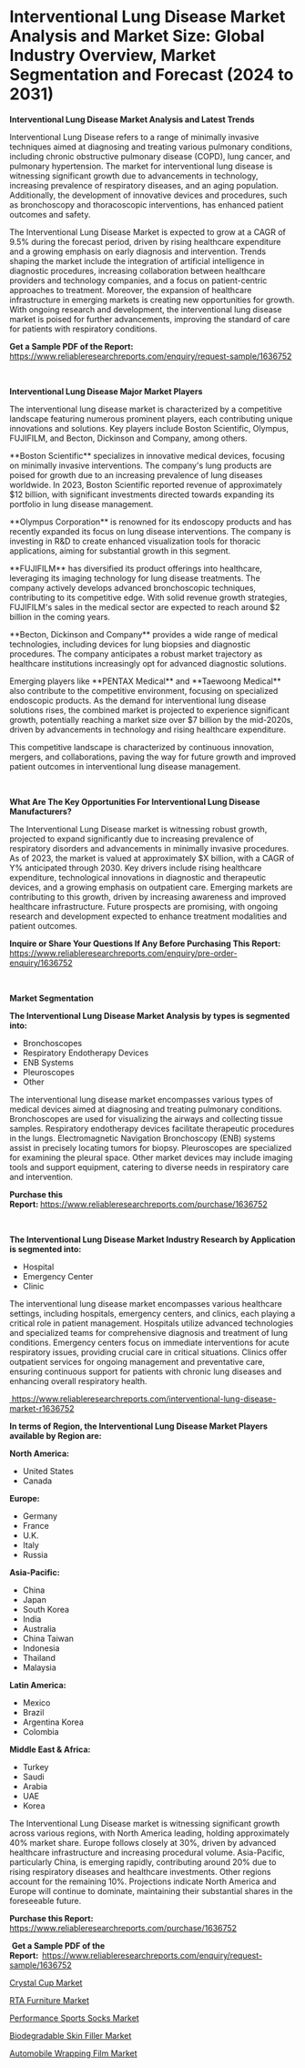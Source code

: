 <p><h1>Interventional Lung Disease Market Analysis and Market Size: Global Industry Overview, Market Segmentation and Forecast (2024 to 2031)</h1></p><p><strong>Interventional Lung Disease Market Analysis and Latest Trends</strong></p>
<p><p>Interventional Lung Disease refers to a range of minimally invasive techniques aimed at diagnosing and treating various pulmonary conditions, including chronic obstructive pulmonary disease (COPD), lung cancer, and pulmonary hypertension. The market for interventional lung disease is witnessing significant growth due to advancements in technology, increasing prevalence of respiratory diseases, and an aging population. Additionally, the development of innovative devices and procedures, such as bronchoscopy and thoracoscopic interventions, has enhanced patient outcomes and safety.</p><p>The Interventional Lung Disease Market is expected to grow at a CAGR of 9.5% during the forecast period, driven by rising healthcare expenditure and a growing emphasis on early diagnosis and intervention. Trends shaping the market include the integration of artificial intelligence in diagnostic procedures, increasing collaboration between healthcare providers and technology companies, and a focus on patient-centric approaches to treatment. Moreover, the expansion of healthcare infrastructure in emerging markets is creating new opportunities for growth. With ongoing research and development, the interventional lung disease market is poised for further advancements, improving the standard of care for patients with respiratory conditions.</p></p>
<p><strong>Get a Sample PDF of the Report:&nbsp;</strong> <a href="https://www.reliableresearchreports.com/enquiry/request-sample/1636752">https://www.reliableresearchreports.com/enquiry/request-sample/1636752</a></p>
<p>&nbsp;</p>
<p><strong>Interventional Lung Disease Major Market Players</strong></p>
<p><p>The interventional lung disease market is characterized by a competitive landscape featuring numerous prominent players, each contributing unique innovations and solutions. Key players include Boston Scientific, Olympus, FUJIFILM, and Becton, Dickinson and Company, among others.</p><p>**Boston Scientific** specializes in innovative medical devices, focusing on minimally invasive interventions. The company's lung products are poised for growth due to an increasing prevalence of lung diseases worldwide. In 2023, Boston Scientific reported revenue of approximately $12 billion, with significant investments directed towards expanding its portfolio in lung disease management.</p><p>**Olympus Corporation** is renowned for its endoscopy products and has recently expanded its focus on lung disease interventions. The company is investing in R&D to create enhanced visualization tools for thoracic applications, aiming for substantial growth in this segment.</p><p>**FUJIFILM** has diversified its product offerings into healthcare, leveraging its imaging technology for lung disease treatments. The company actively develops advanced bronchoscopic techniques, contributing to its competitive edge. With solid revenue growth strategies, FUJIFILM's sales in the medical sector are expected to reach around $2 billion in the coming years.</p><p>**Becton, Dickinson and Company** provides a wide range of medical technologies, including devices for lung biopsies and diagnostic procedures. The company anticipates a robust market trajectory as healthcare institutions increasingly opt for advanced diagnostic solutions.</p><p>Emerging players like **PENTAX Medical** and **Taewoong Medical** also contribute to the competitive environment, focusing on specialized endoscopic products. As the demand for interventional lung disease solutions rises, the combined market is projected to experience significant growth, potentially reaching a market size over $7 billion by the mid-2020s, driven by advancements in technology and rising healthcare expenditure. </p><p>This competitive landscape is characterized by continuous innovation, mergers, and collaborations, paving the way for future growth and improved patient outcomes in interventional lung disease management.</p></p>
<p>&nbsp;</p>
<p><strong>What Are The Key Opportunities For Interventional Lung Disease Manufacturers?</strong></p>
<p><p>The Interventional Lung Disease market is witnessing robust growth, projected to expand significantly due to increasing prevalence of respiratory disorders and advancements in minimally invasive procedures. As of 2023, the market is valued at approximately $X billion, with a CAGR of Y% anticipated through 2030. Key drivers include rising healthcare expenditure, technological innovations in diagnostic and therapeutic devices, and a growing emphasis on outpatient care. Emerging markets are contributing to this growth, driven by increasing awareness and improved healthcare infrastructure. Future prospects are promising, with ongoing research and development expected to enhance treatment modalities and patient outcomes.</p></p>
<p><strong>Inquire or Share Your Questions If Any Before Purchasing This Report:</strong> <a href="https://www.reliableresearchreports.com/enquiry/pre-order-enquiry/1636752">https://www.reliableresearchreports.com/enquiry/pre-order-enquiry/1636752</a></p>
<p>&nbsp;</p>
<p><strong>Market Segmentation</strong></p>
<p><strong>The Interventional Lung Disease Market Analysis by types is segmented into:</strong></p>
<p><ul><li>Bronchoscopes</li><li>Respiratory Endotherapy Devices</li><li>ENB Systems</li><li>Pleuroscopes</li><li>Other</li></ul></p>
<p><p>The interventional lung disease market encompasses various types of medical devices aimed at diagnosing and treating pulmonary conditions. Bronchoscopes are used for visualizing the airways and collecting tissue samples. Respiratory endotherapy devices facilitate therapeutic procedures in the lungs. Electromagnetic Navigation Bronchoscopy (ENB) systems assist in precisely locating tumors for biopsy. Pleuroscopes are specialized for examining the pleural space. Other market devices may include imaging tools and support equipment, catering to diverse needs in respiratory care and intervention.</p></p>
<p><strong>Purchase this Report:&nbsp;</strong><a href="https://www.reliableresearchreports.com/purchase/1636752">https://www.reliableresearchreports.com/purchase/1636752</a></p>
<p>&nbsp;</p>
<p><strong>The Interventional Lung Disease Market Industry Research by Application is segmented into:</strong></p>
<p><ul><li>Hospital</li><li>Emergency Center</li><li>Clinic</li></ul></p>
<p><p>The interventional lung disease market encompasses various healthcare settings, including hospitals, emergency centers, and clinics, each playing a critical role in patient management. Hospitals utilize advanced technologies and specialized teams for comprehensive diagnosis and treatment of lung conditions. Emergency centers focus on immediate interventions for acute respiratory issues, providing crucial care in critical situations. Clinics offer outpatient services for ongoing management and preventative care, ensuring continuous support for patients with chronic lung diseases and enhancing overall respiratory health.</p></p>
<p><a href="https://www.reliableresearchreports.com/interventional-lung-disease-market-r1636752">&nbsp;https://www.reliableresearchreports.com/interventional-lung-disease-market-r1636752</a></p>
<p><strong>In terms of Region, the Interventional Lung Disease Market Players available by Region are:</strong></p>
<p>
    <p> <strong> North America: </strong>
        <ul>
            <li>United States</li>
            <li>Canada</li>
        </ul>
        </p> 
    <p> <strong> Europe: </strong>
        <ul>
            <li>Germany</li>
            <li>France</li>
            <li>U.K.</li>
            <li>Italy</li>
            <li>Russia</li>
        </ul>
        </p> 
    <p> <strong> Asia-Pacific: </strong>
        <ul>
            <li>China</li>
            <li>Japan</li>
            <li>South Korea</li>
            <li>India</li>
            <li>Australia</li>
            <li>China Taiwan</li>
            <li>Indonesia</li>
            <li>Thailand</li>
            <li>Malaysia</li>
        </ul>
        </p> 
    <p> <strong> Latin America: </strong>
        <ul>
            <li>Mexico</li>
            <li>Brazil</li>
            <li>Argentina Korea</li>
            <li>Colombia</li>
        </ul>
        </p> 
    <p> <strong> Middle East & Africa: </strong>
        <ul>
            <li>Turkey</li>
            <li>Saudi</li>
            <li>Arabia</li>
            <li>UAE</li>
            <li>Korea</li>
        </ul>
    </p>
    </p>
<p><p>The Interventional Lung Disease market is witnessing significant growth across various regions, with North America leading, holding approximately 40% market share. Europe follows closely at 30%, driven by advanced healthcare infrastructure and increasing procedural volume. Asia-Pacific, particularly China, is emerging rapidly, contributing around 20% due to rising respiratory diseases and healthcare investments. Other regions account for the remaining 10%. Projections indicate North America and Europe will continue to dominate, maintaining their substantial shares in the foreseeable future.</p></p>
<p><strong>Purchase this Report: </strong><a href="https://www.reliableresearchreports.com/purchase/1636752">https://www.reliableresearchreports.com/purchase/1636752</a></p>
<p>&nbsp;<strong>Get a Sample PDF of the Report:&nbsp;&nbsp;</strong><a href="https://www.reliableresearchreports.com/enquiry/request-sample/1636752">https://www.reliableresearchreports.com/enquiry/request-sample/1636752</a></p>
<p><strong></strong></p>
<p><p><a href="https://www.linkedin.com/pulse/mapping-crystal-cup-market-trends-challenges-breakthroughs-2024-tkizc?trackingId=lBqkFcQcTT6iMJyHEjeD%2Fg%3D%3D">Crystal Cup Market</a></p><p><a href="https://issuu.com/reportprime-2/docs/rta-furniture-market-size-2030.pptx_5a8fc685a5392c">RTA Furniture Market</a></p><p><a href="https://issuu.com/reportprime-2/docs/performance-sports-socks-market-siz_c8768d3d482a26">Performance Sports Socks Market</a></p><p><a href="https://github.com/bmorecock/Market-Research-Report-List-5/blob/main/biodegradable-skin-filler-market.md">Biodegradable Skin Filler Market</a></p><p><a href="https://github.com/Krish2023na/Market-Research-Report-List-6/blob/main/automobile-wrapping-film-market.md">Automobile Wrapping Film Market</a></p></p>